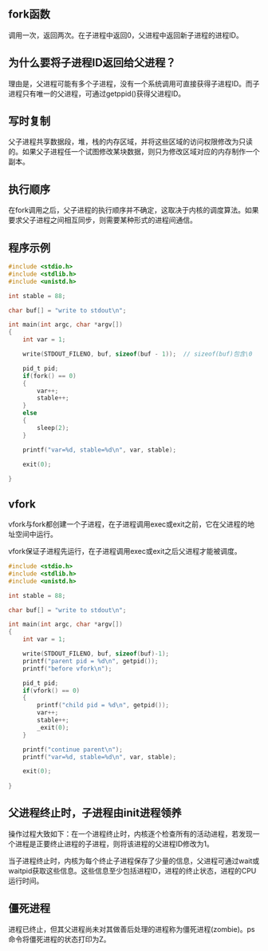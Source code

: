 ## fork函数

调用一次，返回两次。在子进程中返回0，父进程中返回新子进程的进程ID。

## 为什么要将子进程ID返回给父进程？

理由是，父进程可能有多个子进程，没有一个系统调用可直接获得子进程ID。而子进程只有唯一的父进程，可通过getppid()获得父进程ID。

## 写时复制

父子进程共享数据段，堆，栈的内存区域，并将这些区域的访问权限修改为只读的。如果父子进程任一个试图修改某块数据，则只为修改区域对应的内存制作一个副本。

## 执行顺序

在fork调用之后，父子进程的执行顺序并不确定，这取决于内核的调度算法。如果要求父子进程之间相互同步，则需要某种形式的进程间通信。

## 程序示例

```c
#include <stdio.h>
#include <stdlib.h>
#include <unistd.h>

int stable = 88;

char buf[] = "write to stdout\n";

int main(int argc, char *argv[])
{
    int var = 1;

    write(STDOUT_FILENO, buf, sizeof(buf - 1));  // sizeof(buf)包含\0

    pid_t pid;
    if(fork() == 0)
    {
        var++;
        stable++;
    }
    else
    {
        sleep(2);
    }

    printf("var=%d, stable=%d\n", var, stable);

    exit(0);
    
}
```

## vfork

vfork与fork都创建一个子进程，在子进程调用exec或exit之前，它在父进程的地址空间中运行。

vfork保证子进程先运行，在子进程调用exec或exit之后父进程才能被调度。

```c
#include <stdio.h>
#include <stdlib.h>
#include <unistd.h>

int stable = 88;

char buf[] = "write to stdout\n";

int main(int argc, char *argv[])
{
    int var = 1;

    write(STDOUT_FILENO, buf, sizeof(buf)-1);
    printf("parent pid = %d\n", getpid());
    printf("before vfork\n");

    pid_t pid;
    if(vfork() == 0)
    {
        printf("child pid = %d\n", getpid());
        var++;
        stable++;
        _exit(0);
    }

    printf("continue parent\n");
    printf("var=%d, stable=%d\n", var, stable);

    exit(0);
    
}
```

## 父进程终止时，子进程由init进程领养

操作过程大致如下：在一个进程终止时，内核逐个检查所有的活动进程，若发现一个进程是正要终止进程的子进程，则将该进程的父进程ID修改为1。

当子进程终止时，内核为每个终止子进程保存了少量的信息，父进程可通过wait或waitpid获取这些信息。这些信息至少包括进程ID，进程的终止状态，进程的CPU运行时间。

## 僵死进程

进程已终止，但其父进程尚未对其做善后处理的进程称为僵死进程(zombie)。ps命令将僵死进程的状态打印为Z。